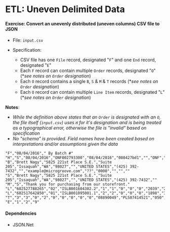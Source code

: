 # ETL: Uneven Delimited Data

#### Exercise: Convert an unevenly distributed (uneven columns) CSV file to JSON

- File: `input.csv`
- Specification:

   - CSV file has one `File` record, designated "`F`" and one `End` record, designated "`E`"
   - Each `F` record can contain multiple `Order` records, designated "`O`" (*_see notes on `Order` designation_)
   - Each `O` record contains a single `B`, `S` & `M` & `T` records (*_see notes on `Order` designation_)
   - Each `O` record can contain multiple `Line Item` records, designated "`L`" (*_see notes on `Order` designation_)
   

**Notes**: 

- _While the definition above states that an `Order` is designated with an `O`, the file itself (`input.csv`) uses `H` for it's designation and is being treated as a typographical error, otherwise the file is "invalid" based on specification_
- _No "schema" is provided. Field names have been created based on interpretations and/or assumptions given the data_

````
"F","08/04/2016"," By Batch #"
"H","S","08/04/2016","ONF002793300","08/04/2016","080427bd1","","ONF",""
"B","Brett Nagy","5825 221st Place S.E.","Suite 205","Issaquah","WA","98027","","UNITED STATES","(425) 392-7432","","example@microgroove.com","??","0000","","",""
"S","Brett Nagy","5825 221st Place S.E.","Suite 205","Issaquah","WA","98027","","UNITED STATES","(425) 392-7432",""
"M","S","Thank you for purchasing from our storefront."
"L","602527788265","02","ISLB001604302.2","1","1","0","0","0","2039","2039","602527788265","15955753","0","0"
"L","602517642850","01","ISLB001095001.1","2","2","0","0","0","1898","3796","602517642850","13486891","0","0"
"T","3","3","0","2","0","0","0","0","0","08890049","PLS07414521","050","124545454545454545454","0","08/04/2016","","","5835","0","0","1385","7220"
"E","1","2","9"
````

#### Dependencies

- JSON.Net
